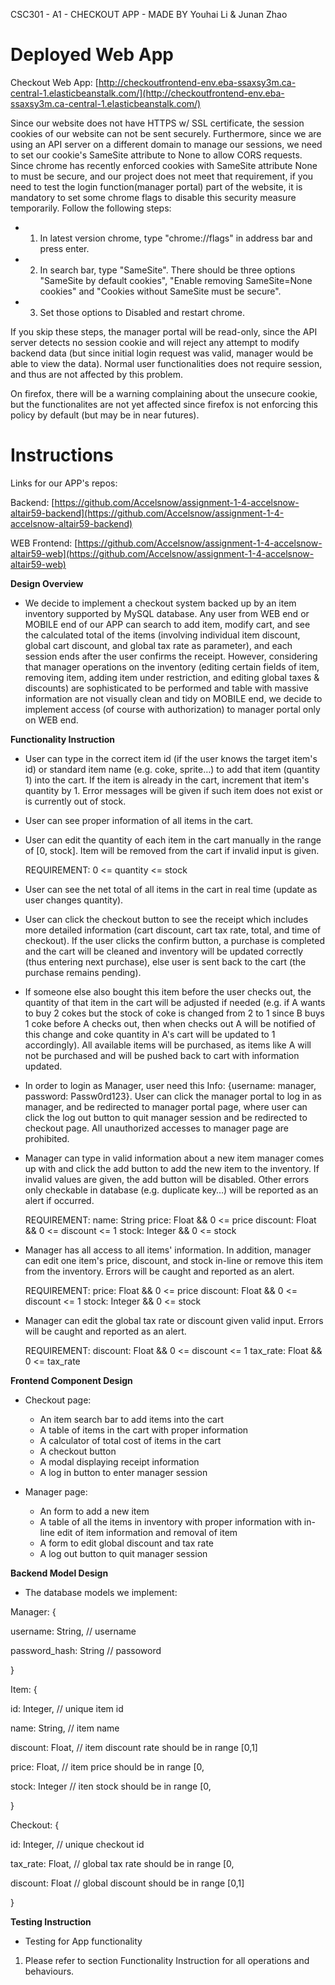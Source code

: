 CSC301 - A1 - CHECKOUT APP - MADE BY Youhai Li & Junan Zhao
# Deployed Web App
Checkout Web App: [http://checkoutfrontend-env.eba-ssaxsy3m.ca-central-1.elasticbeanstalk.com/](http://checkoutfrontend-env.eba-ssaxsy3m.ca-central-1.elasticbeanstalk.com/)

Since our website does not have HTTPS w/ SSL certificate, the session cookies of our website can not be sent securely. Furthermore, since we are using an API server on a different domain to manage our sessions, we need to set our cookie's SameSite attribute to None to allow CORS requests. Since chrome has recently enforced cookies with SameSite attribute None to must be secure, and our project does not meet that requirement, if you need to test the login function(manager portal) part of the website, it is mandatory to set some chrome flags to disable this security measure temporarily. Follow the following steps:
 - 1. In latest version chrome, type "chrome://flags" in address bar and press enter.
 - 2. In search bar, type "SameSite". There should be three options "SameSite by default cookies", "Enable removing SameSite=None cookies" and "Cookies without SameSite must be secure".
 - 3. Set those options to Disabled and restart chrome.

If you skip these steps, the manager portal will be read-only, since the API server detects no session cookie and will reject any attempt to modify backend data (but since initial login request was valid, manager would be able to view the data). Normal user functionalities does not require session, and thus are not affected by this problem.

On firefox, there will be a warning complaining about the unsecure cookie, but the functionalites are not yet affected since firefox is not enforcing this policy by default (but may be in near futures).

# Instructions

Links for our APP&#39;s repos:

Backend: [https://github.com/Accelsnow/assignment-1-4-accelsnow-altair59-backend](https://github.com/Accelsnow/assignment-1-4-accelsnow-altair59-backend)

WEB Frontend: [https://github.com/Accelsnow/assignment-1-4-accelsnow-altair59-web](https://github.com/Accelsnow/assignment-1-4-accelsnow-altair59-web)

**Design Overview**

- We decide to implement a checkout system backed up by an item inventory supported by MySQL database. Any user from WEB end or MOBILE end of our APP can search to add item, modify cart, and see the calculated total of the items (involving individual item discount, global cart discount, and global tax rate as parameter), and each session ends after the user confirms the receipt. However, considering that manager operations on the inventory (editing certain fields of item, removing item, adding item under restriction, and editing global taxes &amp; discounts) are sophisticated to be performed and table with massive information are not visually clean and tidy on MOBILE end, we decide to implement access (of course with authorization) to manager portal only on WEB end.

**Functionality Instruction**

- User can type in the correct item id (if the user knows the target item&#39;s id) or standard item name (e.g. coke, sprite…) to add that item (quantity 1) into the cart. If the item is already in the cart, increment that item&#39;s quantity by 1. Error messages will be given if such item does not exist or is currently out of stock.

- User can see proper information of all items in the cart.

- User can edit the quantity of each item in the cart manually in the range of [0, stock]. Item will be removed from the cart if invalid input is given.

  REQUIREMENT:
  0 <= quantity <= stock

- User can see the net total of all items in the cart in real time (update as user changes quantity).

- User can click the checkout button to see the receipt which includes more detailed information (cart discount, cart tax rate, total, and time of checkout). If the user clicks the confirm button, a purchase is completed and the cart will be cleaned and inventory will be updated correctly (thus entering next purchase), else user is sent back to the cart (the purchase remains pending).

- If someone else also bought this item before the user checks out, the quantity of that item in the cart will be adjusted if needed (e.g. if A wants to buy 2 cokes but the stock of coke is changed from 2 to 1 since B buys 1 coke before A checks out, then when checks out A will be notified of this change and coke quantity in A&#39;s cart will be updated to 1 accordingly). All available items will be purchased, as items like A will not be purchased and will be pushed back to cart with information updated.

- In order to login as Manager, user need this Info: {username: manager, password: Passw0rd123}. User can click the manager portal to log in as manager, and be redirected to manager portal page, where user can click the log out button to quit manager session and be redirected to checkout page. All unauthorized accesses to manager page are prohibited.

- Manager can type in valid information about a new item manager comes up with and click the add button to add the new item to the inventory. If invalid values are given, the add button will be disabled. Other errors only checkable in database (e.g. duplicate key…) will be reported as an alert if occurred.

  REQUIREMENT:
  name: String
  price: Float &amp;&amp; 0 <= price
  discount: Float &amp;&amp; 0 <= discount <= 1
  stock: Integer &amp;&amp; 0 <= stock

- Manager has all access to all items&#39; information. In addition, manager can edit one item&#39;s price, discount, and stock in-line or remove this item from the inventory. Errors will be caught and reported as an alert.

  REQUIREMENT:
  price: Float &amp;&amp; 0 <= price
  discount: Float &amp;&amp; 0 <= discount <= 1
  stock: Integer &amp;&amp; 0 <= stock

- Manager can edit the global tax rate or discount given valid input. Errors will be caught and reported as an alert.

  REQUIREMENT:
  discount: Float &amp;&amp; 0 <= discount <= 1
  tax\_rate: Float &amp;&amp; 0 <= tax\_rate

**Frontend Component Design**

- Checkout page:
  - An item search bar to add items into the cart
  - A table of items in the cart with proper information
  - A calculator of total cost of items in the cart
  - A checkout button
  - A modal displaying receipt information
  - A log in button to enter manager session

- Manager page:
  - An form to add a new item
  - A table of all the items in inventory with proper information with in-line edit of item information and removal of item
  - A form to edit global discount and tax rate
  - A log out button to quit manager session

**Backend Model Design**

  - The database models we implement:

  Manager: {

  username: String, // username

  password\_hash: String // passoword

  }

  Item: {

  id: Integer, // unique item id

  name: String, // item name

  discount: Float, // item discount rate should be in range [0,1]

  price: Float, // item price should be in range [0,

  stock: Integer // iten stock should be in range [0,

  }

  Checkout: {

  id: Integer, // unique checkout id

  tax\_rate: Float, // global tax rate should be in range [0,

  discount: Float // global discount should be in range [0,1]

  }

**Testing Instruction**

- Testing for App functionality

1. Please refer to section Functionality Instruction for all operations and behaviours.

